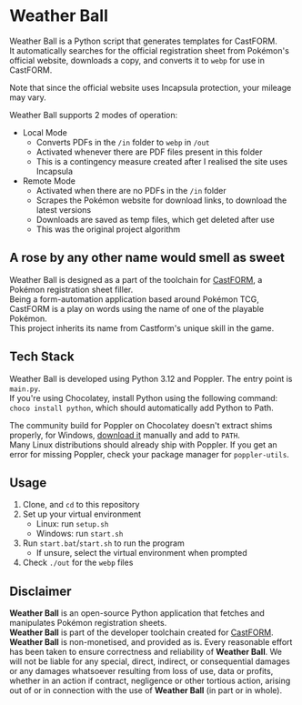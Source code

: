 # Weather Ball
Weather Ball is a Python script that generates templates for CastFORM.  
It automatically searches for the official registration sheet from Pokémon's official website, downloads a copy, and converts it to `webp` for use in CastFORM.

Note that since the official website uses Incapsula protection, your mileage may vary.  

Weather Ball supports 2 modes of operation:
- Local Mode
  - Converts PDFs in the `/in` folder to `webp` in `/out`
  - Activated whenever there are PDF files present in this folder
  - This is a contingency measure created after I realised the site uses Incapsula
- Remote Mode
  - Activated when there are no PDFs in the `/in` folder
  - Scrapes the Pokémon website for download links, to download the latest versions
  - Downloads are saved as temp files, which get deleted after use
  - This was the original project algorithm

## A rose by any other name would smell as sweet
Weather Ball is designed as a part of the toolchain for [CastFORM](https://github.com/BAA-Studios/CastFORM), a Pokémon registration sheet filler.  
Being a form-automation application based around Pokémon TCG, CastFORM is a play on words using the name of one of the 
playable Pokémon.   
This project inherits its name from Castform's unique skill in the game. 

## Tech Stack
Weather Ball is developed using Python 3.12 and Poppler. The entry point is `main.py`.  
If you're using Chocolatey, install Python using the following command: `choco install python`, which should automatically add Python to Path.

The community build for Poppler on Chocolatey doesn't extract shims properly, for Windows, [download it](https://github.com/oschwartz10612/poppler-windows/releases/) manually and add to `PATH`.  
Many Linux distributions should already ship with Poppler. If you get an error for missing Poppler, check your package manager for `poppler-utils`.

## Usage
1. Clone, and `cd` to this repository
2. Set up your virtual environment
    - Linux: run `setup.sh`
    - Windows: run `start.sh`
3. Run `start.bat`/`start.sh` to run the program
    - If unsure, select the virtual environment when prompted
4. Check `./out` for the `webp` files

## Disclaimer
**Weather Ball** is an open-source Python application that fetches and manipulates Pokémon registration sheets.  
**Weather Ball** is part of the developer toolchain created for [CastFORM](https://github.com/BAA-Studios/CastFORM).  
**Weather Ball** is non-monetised, and provided as is. Every reasonable effort has been taken to ensure correctness and reliability of **Weather Ball**. 
We will not be liable for any special, direct, indirect, or consequential damages or any damages whatsoever resulting from 
loss of use, data or profits, whether in an action if contract, negligence or other tortious action, arising out of or in connection with the use of **Weather Ball** (in part or in whole).
